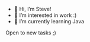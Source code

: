 - 👋 Hi, I’m Steve!
- 👀 I’m interested in work :)
- 🌱 I’m currently learning Java

Open to new tasks ;)

<!---
Steve3560/Steve3560 is a ✨ special ✨ repository because its `README.md` (this file) appears on your GitHub profile.
You can click the Preview link to take a look at your changes.
--->
